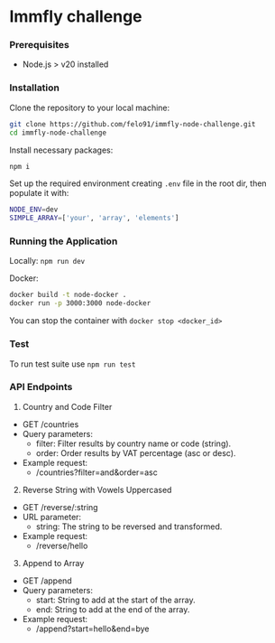 # Immfly challenge

### Prerequisites

- Node.js > v20 installed

### Installation

Clone the repository to your local machine:

```bash
git clone https://github.com/felo91/immfly-node-challenge.git
cd immfly-node-challenge
```

Install necessary packages:

```bash
npm i
```

Set up the required environment creating `.env` file in the root dir, then populate it with:

```bash
NODE_ENV=dev
SIMPLE_ARRAY=['your', 'array', 'elements']
```

### Running the Application

Locally: `npm run dev`

Docker:

```bash
docker build -t node-docker .
docker run -p 3000:3000 node-docker
```

You can stop the container with `docker stop <docker_id>`

### Test

To run test suite use `npm run test`

### API Endpoints

1. Country and Code Filter

 - GET /countries
 - Query parameters:
   - filter: Filter results by country name or code (string).
   - order: Order results by VAT percentage (asc or desc).
 - Example request:
   - /countries?filter=and&order=asc

2. Reverse String with Vowels Uppercased

 - GET /reverse/:string
 - URL parameter:
   - string: The string to be reversed and transformed.
 - Example request:
   - /reverse/hello

3. Append to Array

 - GET /append
 - Query parameters:
   - start: String to add at the start of the array.
   - end: String to add at the end of the array.
 - Example request:
   - /append?start=hello&end=bye
